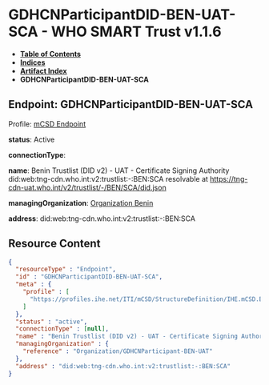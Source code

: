 # GDHCNParticipantDID-BEN-UAT-SCA - WHO SMART Trust v1.1.6

* [**Table of Contents**](toc.md)
* [**Indices**](indices.md)
* [**Artifact Index**](artifacts.md)
* **GDHCNParticipantDID-BEN-UAT-SCA**

## Endpoint: GDHCNParticipantDID-BEN-UAT-SCA

Profile: [mCSD Endpoint](https://profiles.ihe.net/ITI/mCSD/4.0.0/StructureDefinition-IHE.mCSD.Endpoint.html)

**status**: Active

**connectionType**: 

**name**: Benin Trustlist (DID v2) - UAT - Certificate Signing Authority did:web:tng-cdn.who.int:v2:trustlist:-:BEN:SCA resolvable at https://tng-cdn-uat.who.int/v2/trustlist/-/BEN/SCA/did.json

**managingOrganization**: [Organization Benin](Organization-GDHCNParticipant-BEN-UAT.md)

**address**: did:web:tng-cdn.who.int:v2:trustlist:-:BEN:SCA



## Resource Content

```json
{
  "resourceType" : "Endpoint",
  "id" : "GDHCNParticipantDID-BEN-UAT-SCA",
  "meta" : {
    "profile" : [
      "https://profiles.ihe.net/ITI/mCSD/StructureDefinition/IHE.mCSD.Endpoint"
    ]
  },
  "status" : "active",
  "connectionType" : [null],
  "name" : "Benin Trustlist (DID v2) - UAT - Certificate Signing Authority\ndid:web:tng-cdn.who.int:v2:trustlist:-:BEN:SCA\nresolvable at https://tng-cdn-uat.who.int/v2/trustlist/-/BEN/SCA/did.json",
  "managingOrganization" : {
    "reference" : "Organization/GDHCNParticipant-BEN-UAT"
  },
  "address" : "did:web:tng-cdn.who.int:v2:trustlist:-:BEN:SCA"
}

```
